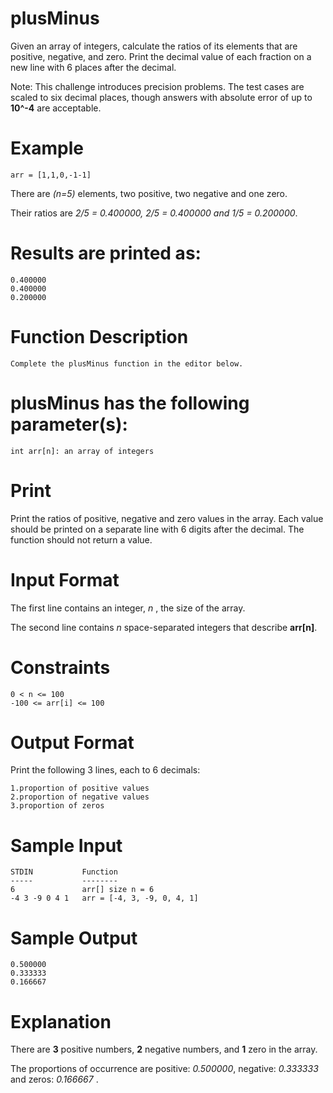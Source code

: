 # plusMinus

Given an array of integers, calculate the ratios of its elements that are positive, negative, and zero. Print the decimal value of each fraction on a new line with 6 places after the decimal.


Note: This challenge introduces precision problems. The test cases are scaled to six decimal places, though answers with absolute error of up to **10^-4** are acceptable.

# Example

    arr = [1,1,0,-1-1]

There are *(n=5)* elements, two positive, two negative and one zero.

 Their ratios are *2/5 = 0.400000, 2/5 = 0.400000 and 1/5 = 0.200000*.

 
# Results are printed as:

    0.400000
    0.400000
    0.200000


# Function Description

    Complete the plusMinus function in the editor below.


# plusMinus has the following parameter(s):

    int arr[n]: an array of integers

# Print

Print the ratios of positive, negative and zero values in the array. Each value should be printed on a separate line with 6 digits after the decimal. The function should not return a value.


# Input Format

The first line contains an integer, *n* , the size of the array.

The second line contains *n* space-separated integers that describe **arr[n]**.


# Constraints

    0 < n <= 100
    -100 <= arr[i] <= 100


# Output Format

Print the following 3 lines, each to 6 decimals:

    1.proportion of positive values
    2.proportion of negative values
    3.proportion of zeros


# Sample Input

    STDIN           Function
    -----           --------
    6               arr[] size n = 6
    -4 3 -9 0 4 1   arr = [-4, 3, -9, 0, 4, 1]


# Sample Output

    0.500000
    0.333333
    0.166667


# Explanation

There are **3** positive numbers, **2** negative numbers, and **1** zero in the array.

The proportions of occurrence are positive: *0.500000*, negative: *0.333333* and zeros: *0.166667* .